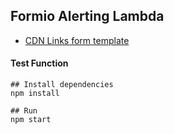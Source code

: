 ## Formio Alerting Lambda

- [CDN Links form template](https://remote-dev.form.io/authoring-nfrnwgsspsyzaei/cdnlinks)

#### Test Function
```
## Install dependencies
npm install

## Run
npm start
```